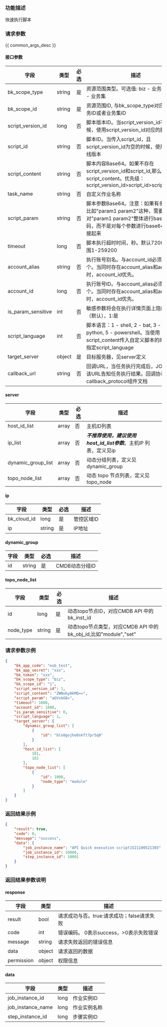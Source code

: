 ### 功能描述

快速执行脚本

### 请求参数

{{ common_args_desc }}

#### 接口参数

| 字段          |  类型      | 必选 |  描述      |
|---------------|------------|----|------------|
| bk_scope_type | string | 是  | 资源范围类型。可选值: biz - 业务，biz_set - 业务集 |
| bk_scope_id | string | 是  | 资源范围ID, 与bk_scope_type对应, 表示业务ID或者业务集ID |
| script_version_id |  long       | 否  | 脚本版本ID。当script_version_id不为空的时候，使用script_version_id对应的脚本版本 |
| script_id | string | 否  | 脚本ID。当传入script_id，且script_version_id为空的时候，使用脚本的上线版本 |
| script_content | string | 否  | 脚本内容Base64。如果不存在script_version_id和script_id,那么使用script_content。优先级：script_version_id>script_id>script_content |
| task_name      |  string    | 否  | 自定义作业名称 |
| script_param   |  string    | 否  | 脚本参数Base64。注意：如果有多个参数，比如&#34;param1 param2&#34;这种，需要对&#34;param1 param2&#34;整体进行base64编码，而不是对每个参数进行base64编码再拼接起来 |
| timeout |  long       | 否  | 脚本执行超时时间，秒。默认7200，取值范围1-259200 |
| account_alias |  string    | 否  | 执行账号别名。与account_id必须存在一个。当同时存在account_alias和account_id时，account_id优先。 |
| account_id | long | 否  | 执行账号ID。与account_alias必须存在一个。当同时存在account_alias和account_id时，account_id优先。 |
| is_param_sensitive |  int   | 否  | 敏感参数将会在执行详情页面上隐藏, 0:不是（默认），1:是 |
| script_language |  int       | 否  | 脚本语言：1 - shell, 2 - bat, 3 - perl, 4 - python, 5 - powershell。当使用script_content传入自定义脚本的时候，需要指定script_language |
| target_server    | object | 是  | 目标服务器，见server定义 |
| callback_url |  string   | 否  | 回调URL，当任务执行完成后，JOB会调用该URL告知任务执行结果。回调协议参考callback_protocol组件文档 |

#### server

| 字段               | 类型  | 必选 | 描述                                                         |
| ------------------ | ----- | ---- | ------------------------------------------------------------ |
| host_id_list       | array | 否   | 主机ID列表                                                   |
| ip_list            | array | 否   | ***不推荐使用，建议使用host_id_list参数***。主机IP 列表，定义见ip |
| dynamic_group_list | array | 否   | 动态分组列表，定义见dynamic_group                            |
| topo_node_list     | array | 否   | 动态 topo 节点列表，定义见topo_node                          |

#### ip

| 字段        | 类型   | 必选 | 描述     |
| ----------- | ------ | ---- | -------- |
| bk_cloud_id | long   | 是   | 管控区域ID |
| ip          | string | 是   | IP地址   |

#### dynamic_group

| 字段 | 类型   | 必选 | 描述           |
| ---- | ------ | ---- | -------------- |
| id   | string | 是   | CMDB动态分组ID |

#### topo_node_list

| 字段      |  类型      | 必选   |  描述      |
|-----------|------------|--------|------------|
| id               | long   | 是     | 动态topo节点ID，对应CMDB API 中的 bk_inst_id |
| node_type        | string | 是     | 动态topo节点类型，对应CMDB API 中的 bk_obj_id,比如"module","set"|

### 请求参数示例

```json
{
    "bk_app_code": "esb_test",
    "bk_app_secret": "xxx",
    "bk_token": "xxx",
    "bk_scope_type": "biz",
    "bk_scope_id": "1",
    "script_version_id": 1,
    "script_content": "ZWNobyAkMQ==",
    "script_param": "aGVsbG8=",
    "timeout": 1000,
    "account_id": 1000,
    "is_param_sensitive": 0,
    "script_language": 1,
    "target_server": {
        "dynamic_group_list": [
            {
                "id": "blo8gojho0skft7pr5q0"
            }
        ],
        "host_id_list": [
            101,
            102
        ],
        "topo_node_list": [
            {
                "id": 1000,
                "node_type": "module"
            }
        ]
    }
}
```

### 返回结果示例

```json
{
    "result": true,
    "code": 0,
    "message": "success",
    "data": {
        "job_instance_name": "API Quick execution script1521100521303",
        "job_instance_id": 10000,
        "step_instance_id": 10001
    }
}
```

### 返回结果参数说明

#### response
| 字段      | 类型      | 描述      |
|-----------|-----------|-----------|
| result       | bool   | 请求成功与否。true:请求成功；false请求失败 |
| code         | int    | 错误编码。 0表示success，>0表示失败错误 |
| message      | string | 请求失败返回的错误信息|
| data         | object | 请求返回的数据|
| permission   | object | 权限信息|

#### data

| 字段      | 类型      | 描述      |
|-----------|-----------|-----------|
| job_instance_id     | long      | 作业实例ID |
| job_instance_name   | long      | 作业实例名称 |
| step_instance_id    | long      | 步骤实例ID |
